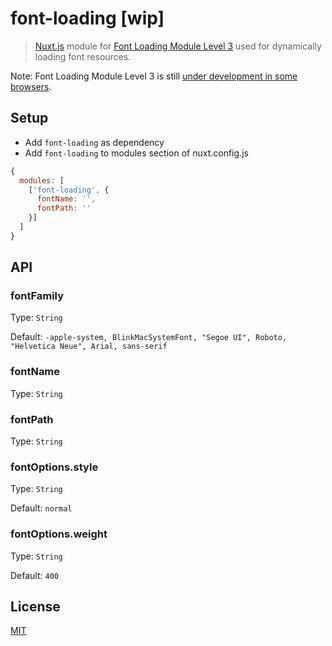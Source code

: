 # font-loading [wip]

> [Nuxt.js](https://github.com/nuxt/nuxt.js) module for [Font Loading Module Level 3](https://www.w3.org/TR/css-font-loading-3/) used for dynamically loading font resources.


Note: Font Loading Module Level 3 is still [under development in some browsers](http://caniuse.com/#feat=font-loading).

## Setup

- Add ```font-loading``` as dependency
- Add ```font-loading``` to modules section of nuxt.config.js

```javascript
{
  modules: [
    ['font-loading', {
      fontName: '',
      fontPath: ''
    }]
  ]
}
```

## API

### fontFamily

Type: ```String```

Default: ```-apple-system, BlinkMacSystemFont, "Segoe UI", Roboto, "Helvetica Neue", Arial, sans-serif```

### fontName

Type: ```String```

### fontPath

Type: ```String```

### fontOptions.style

Type: ```String```

Default: ```normal```

### fontOptions.weight

Type: ```String```

Default: ```400```

## License

[MIT](https://opensource.org/licenses/MIT)

